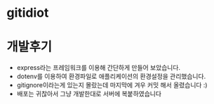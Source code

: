 # gitidiot

# 개발후기
  - express라는 프레임워크를 이용해 간단하게 만들어 보았습니다.
  - dotenv를 이용하여 환경파일로 애플리케이션의 환경설정을 관리했습니다.
  - gitignore이라는게 있는지 몰랐는데 마지막에 겨우 커밋 해서 올렸습니다 :)
  - 배포는 귀찮아서 그냥 개발한대로 서버에 복붙하였습니다
